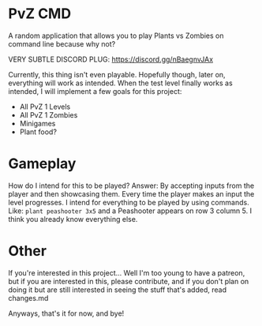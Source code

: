 # PvZ CMD
A random application that allows you to play Plants vs Zombies on command line because why not?

VERY SUBTLE DISCORD PLUG: https://discord.gg/nBaegnvJAx

Currently, this thing isn't even playable. Hopefully though, later on, everything will work as intended. When the test level finally works as intended, I will implement a few goals for this project:

* All PvZ 1 Levels
* All PvZ 1 Zombies
* Minigames
* Plant food?

# Gameplay
How do I intend for this to be played? Answer: By accepting inputs from the player and then showcasing them. Every time the player makes an input the level progresses. I intend for everything to be played by using commands. Like: `plant peashooter 3x5` and a Peashooter appears on row 3 column 5. I think you already know everything else.

# Other
If you're interested in this project... Well I'm too young to have a patreon, but if you are interested in this, please contribute, and if you don't plan on doing it but are still interested in seeing the stuff that's added, read changes.md

Anyways, that's it for now, and bye!
